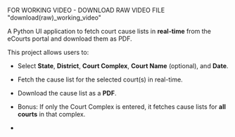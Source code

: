 FOR WORKING VIDEO - DOWNLOAD RAW VIDEO FILE "download(raw)_working_video"

A Python UI application to fetch court cause lists in **real-time** from the eCourts portal and download them as PDF.

This project allows users to:

- Select **State**, **District**, **Court Complex**, **Court Name** (optional), and **Date**.  
- Fetch the cause list for the selected court(s) in real-time.  
- Download the cause list as a **PDF**.  
- Bonus: If only the Court Complex is entered, it fetches cause lists for **all courts** in that complex.

- 
